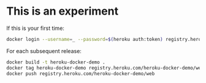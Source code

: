 # This is an experiment

If this is your first time:
```sh
docker login --username=_ --password=$(heroku auth:token) registry.heroku.com
```

For each subsequent release:
```sh
docker build -t heroku-docker-demo .
docker tag heroku-docker-demo registry.heroku.com/heroku-docker-demo/web
docker push registry.heroku.com/heroku-docker-demo/web
```
